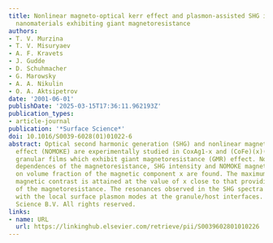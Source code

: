```yaml
---
title: Nonlinear magneto-optical kerr effect and plasmon-assisted SHG in magnetic
  nanomaterials exhibiting giant magnetoresistance
authors:
- T. V. Murzina
- T. V. Misuryaev
- A. F. Kravets
- J. Gudde
- D. Schuhmacher
- G. Marowsky
- A. A. Nikulin
- O. A. Aktsipetrov
date: '2001-06-01'
publishDate: '2025-03-15T17:36:11.962193Z'
publication_types:
- article-journal
publication: '*Surface Science*'
doi: 10.1016/S0039-6028(01)01022-6
abstract: Optical second harmonic generation (SHG) and nonlinear magneto-optical Kerr
  effect (NOMOKE) are experimentally studied in CoxAg1-x and (CoFe)(x)(Al2O3)(1-x)
  granular films which exhibit giant magnetoresistance (GMR) effect. Nonmonotonous
  dependences of the magnetoresistance, SHG intensity and NOMOKE magnetic contrast
  on volume fraction of the magnetic component x are found. The maximum of the NOMOKE
  magnetic contrast is attained at the value of x close to that providing the maximum
  of the magnetoresistance. The resonances observed in the SHG spectra are associated
  with the local surface plasmon modes at the granule/host interfaces. (C) 2001 Elsevier
  Science B.V. All rights reserved.
links:
- name: URL
  url: https://linkinghub.elsevier.com/retrieve/pii/S0039602801010226
---
```

